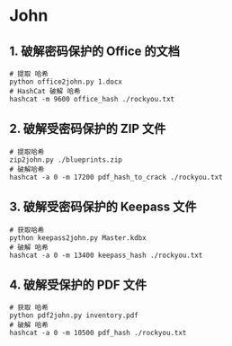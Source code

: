 # John

## 1. 破解密码保护的 Office 的文档

```shell
# 提取 哈希
python office2john.py 1.docx
# HashCat 破解 哈希
hashcat -m 9600 office_hash ./rockyou.txt
```

## 2. 破解受密码保护的 ZIP 文件

```shell
# 提取哈希
zip2john.py ./blueprints.zip
# 破解哈希
hashcat -a 0 -m 17200 pdf_hash_to_crack ./rockyou.txt
```

## 3. 破解受密码保护的 Keepass 文件

```shell
# 获取哈希
python keepass2john.py Master.kdbx 
# 破解 哈希
hashcat -a 0 -m 13400 keepass_hash ./rockyou.txt
```

## 4. 破解受保护的 PDF 文件

```shell
# 获取 哈希
python pdf2john.py inventory.pdf
# 破解 哈希
hashcat -a 0 -m 10500 pdf_hash ./rockyou.txt
```
